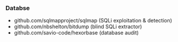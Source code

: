 ### Databse

- github.com/sqlmapproject/sqlmap (SQLi exploitation & detection)
- github.com/nbshelton/bitdump (blind SQLi extractor)
- github.com/savio-code/hexorbase (database audit)
